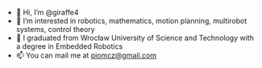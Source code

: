 - 👋 Hi, I’m @giraffe4
- 👀 I’m interested in robotics, mathematics, motion planning, multirobot systems, control theory
- 🌱 I graduated from Wrocław University of Science and Technology with a degree in Embedded Robotics
- 📫 You can mail me at piomcz@gmail.com

<!---
giraffe4/giraffe4 is a ✨ special ✨ repository because its `README.md` (this file) appears on your GitHub profile.
You can click the Preview link to take a look at your changes.
--->
